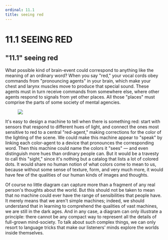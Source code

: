 ```yaml
---
ordinal: 11.1
title: seeing red
---
```


# 11.1 SEEING RED

<h2>"11.1" seeing red</h2>
What possible kind of brain-event could correspond to anything like the meaning of an ordinary word? When you say "red," your vocal cords obey commands from "pronouncing agents" in your brain, which make your chest and larynx muscles move to produce that special sound. These agents must in turn receive commands from somewhere else, where other agents respond to signals from yet other places. All those "places" must comprise the parts of some society of mental agencies.

<figure><img src="/images/ch11/11-1.png"></img></figure>
It's easy to design a machine to tell when there is something red: start with sensors that respond to different hues of light, and connect the ones most sensitive to red to a central "red-agent," making corrections for the color of the lighting of the scene. We could make this machine appear to "speak" by linking each color-agent to a device that pronounces the corresponding word. Then this machine could name the colors it "sees" &mdash; and even distinguish more hues than ordinary people can. But it would be a travesty to call this "sight," since it's nothing but a catalog that lists a lot of colored dots. It would share no human notion of what colors come to mean to us, because without some sense of texture, form, and very much more, it would have few of the qualities of our human kinds of images and thoughts.

Of course no little diagram can capture more than a fragment of any real person's thoughts about the world. But this should not be taken to mean that no machine could ever have the range of sensibilities that people have. It merely means that we aren't simple machines; indeed, we should understand that in learning to comprehend the qualities of vast machines, we are still in the dark ages. And in any case, a diagram can only illustrate a principle: there cannot be any compact way to represent all the details of full-grown mind-society. To talk about such complex things, we can only resort to language tricks that make our listeners' minds explore the worlds inside themselves.
